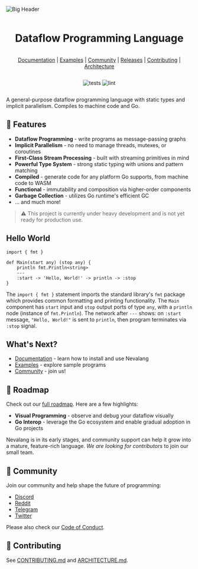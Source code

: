![Big Header](./assets/header/big_1.svg "Big header with nevalang logo")

<div align="center" style="display:grid;place-items:center;">

<h1>Dataflow Programming Language</h1>

[Documentation](./docs/README.md)
| [Examples](./examples/)
| [Community](#-community)
| [Releases](https://github.com/nevalang/neva/releases)
| [Contributing](./CONTRIBUTING.md)
| [Architecture](./ARCHITECTURE.md)

![tests](https://github.com/nevalang/neva/actions/workflows/test.yml/badge.svg?branch=main) ![lint](https://github.com/nevalang/neva/actions/workflows/lint.yml/badge.svg?branch=main)

</div>

A general-purpose dataflow programming language with static types and implicit parallelism. Compiles to machine code and Go.

## 🚀 Features

- **Dataflow Programming** - write programs as message-passing graphs
- **Implicit Parallelism** - no need to manage threads, mutexes, or coroutines
- **First-Class Stream Processing** - built with streaming primitives in mind
- **Powerful Type System** - strong static typing with unions and pattern matching
- **Compiled** - generate code for any platform Go supports, from machine code to WASM
- **Functional** - immutability and composition via higher-order components
- **Garbage Collection** - utilizes Go runtime's efficient GC
- ... and much more!

> ⚠️ This project is currently under heavy development and is not yet ready for production use.

## Hello World

```neva
import { fmt }

def Main(start any) (stop any) {
	println fmt.Println<string>
	---
	:start -> 'Hello, World!' -> println -> :stop
}
```

The `import { fmt }` statement imports the standard library's `fmt` package which provides common formatting and printing functionality. The `Main` component has `start` input and `stop` output ports of type `any`, with a `println` node (instance of `fmt.Println`). The network after `---` shows: on `:start` message, `"Hello, World!"` is sent to `println`, then program terminates via `:stop` signal.

## What's Next?

- [Documentation](./docs/README.md) - learn how to install and use Nevalang
- [Examples](./examples/) - explore sample programs
- [Community](#community) - join us!

## 🚧 Roadmap

Check out our [full roadmap](https://github.com/nevalang/neva/milestones?direction=asc&sort=due_date&state=open). Here are a few highlights:

- **Visual Programming** - observe and debug your dataflow visually
- **Go Interop** - leverage the Go ecosystem and enable gradual adoption in Go projects

Nevalang is in its early stages, and community support can help it grow into a mature, feature-rich language. _We are looking for contributors_ to join our small team.

## 📢 Community

Join our community and help shape the future of programming:

- [Discord](https://discord.gg/dmXbC79UuH)
- [Reddit](https://www.reddit.com/r/nevalang/)
- [Telegram](https://t.me/+H1kRClL8ppI1MWJi)
- [Twitter](https://x.com/neva_language)

Please also check our [Code of Conduct](./CODE_OF_CONDUCT.md).

## 🤝 Contributing

See [CONTRIBUTING.md](./CONTRIBUTING.md) and [ARCHITECTURE.md](./ARCHITECTURE.md).

